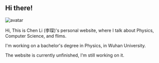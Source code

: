 ## Hi there!

<img class="avatar" src="https://avataaars.io/?avatarStyle=Circle&topType=ShortHairShortCurly&accessoriesType=Prescription02&hairColor=Black&facialHairType=Blank&clotheType=BlazerShirt&eyeType=Happy&eyebrowType=DefaultNatural&mouthType=Default&skinColor=Pale" alt="avatar">

Hi, This is Chen Li (李琛)'s personal website, where I talk about Physics, Computer Science, and flims.

I'm working on a bachelor's degree in Physics, in Wuhan University.

The website is currently unfinished, I'm still working on it.